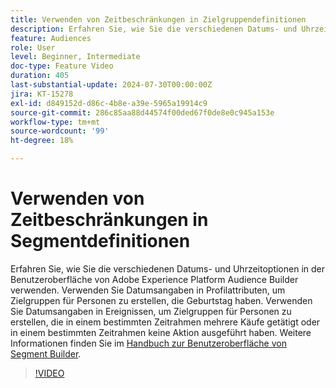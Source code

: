 ```yaml
---
title: Verwenden von Zeitbeschränkungen in Zielgruppendefinitionen
description: Erfahren Sie, wie Sie die verschiedenen Datums- und Uhrzeitoptionen in der Audience Builder-Benutzeroberfläche von Adobe Experience Platform verwenden.
feature: Audiences
role: User
level: Beginner, Intermediate
doc-type: Feature Video
duration: 405
last-substantial-update: 2024-07-30T00:00:00Z
jira: KT-15278
exl-id: d849152d-d86c-4b8e-a39e-5965a19914c9
source-git-commit: 286c85aa88d44574f00ded67f0de8e0c945a153e
workflow-type: tm+mt
source-wordcount: '99'
ht-degree: 18%

---
```


# Verwenden von Zeitbeschränkungen in Segmentdefinitionen

Erfahren Sie, wie Sie die verschiedenen Datums- und Uhrzeitoptionen in der Benutzeroberfläche von Adobe Experience Platform Audience Builder verwenden. Verwenden Sie Datumsangaben in Profilattributen, um Zielgruppen für Personen zu erstellen, die Geburtstag haben. Verwenden Sie Datumsangaben in Ereignissen, um Zielgruppen für Personen zu erstellen, die in einem bestimmten Zeitrahmen mehrere Käufe getätigt oder in einem bestimmten Zeitrahmen keine Aktion ausgeführt haben. Weitere Informationen finden Sie im [Handbuch zur Benutzeroberfläche von Segment Builder](https://experienceleague.adobe.com/en/docs/experience-platform/segmentation/ui/segment-builder).

>[!VIDEO](https://video.tv.adobe.com/v/3432259/?learn=on&enablevpops)
